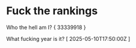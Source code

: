 # Fuck the rankings

Who the hell am I?
{ 33339918 }

What fucking year is it?
[ 2025-05-10T17:50:00Z ]

